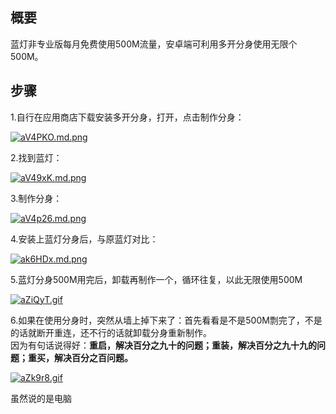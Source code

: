 ## 概要
蓝灯非专业版每月免费使用500M流量，安卓端可利用多开分身使用无限个500M。

## 步骤
1.自行在应用商店下载安装多开分身，打开，点击制作分身：

[![aV4PKO.md.png](https://s1.ax1x.com/2020/07/29/aV4PKO.md.png)](https://imgchr.com/i/aV4PKO)

2.找到蓝灯：

[![aV49xK.md.png](https://s1.ax1x.com/2020/07/29/aV49xK.md.png)](https://imgchr.com/i/aV49xK)

3.制作分身：

[![aV4p26.md.png](https://s1.ax1x.com/2020/07/29/aV4p26.md.png)](https://imgchr.com/i/aV4p26)

4.安装上蓝灯分身后，与原蓝灯对比：

[![ak6HDx.md.png](https://s1.ax1x.com/2020/07/28/ak6HDx.md.png)](https://imgchr.com/i/ak6HDx)

5.蓝灯分身500M用完后，卸载再制作一个，循环往复，以此无限使用500M

[![aZiQyT.gif](https://s1.ax1x.com/2020/07/29/aZiQyT.gif)](https://imgchr.com/i/aZiQyT)

6.如果在使用分身时，突然从墙上掉下来了：首先看看是不是500M剽完了，不是的话就断开重连，还不行的话就卸载分身重新制作。  
因为有句话说得好：**重启，解决百分之九十的问题；重装，解决百分之九十九的问题；重买，解决百分之百问题。**

[![aZk9r8.gif](https://s1.ax1x.com/2020/07/29/aZk9r8.gif)](https://imgchr.com/i/aZk9r8)

虽然说的是电脑
